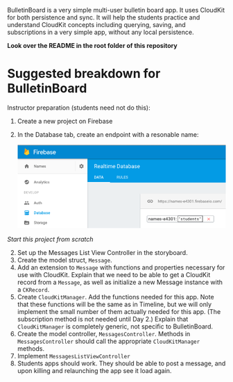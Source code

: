 BulletinBoard is a very simple multi-user bulletin board app. It uses CloudKit for both persistence and sync. It will help the students practice and understand CloudKit concepts including querying, saving, and subscriptions in a very simple app, without any local persistence.

**Look over the README in the root folder of this repository**

# Suggested breakdown for BulletinBoard

Instructor preparation (students need not do this):

1. Create a new project on Firebase
2. In the Database tab, create an endpoint with a resonable name:

    ![New Database](.screenshots/NewDatabase.png)


*Start this project from scratch*


2. Set up the Messages List View Controller in the storyboard.
3. Create the model struct, `Message`.
4. Add an extension to `Message` with functions and properties necessary for use with CloudKit. Explain that we need to be able to get a CloudKit record from a `Message`, as well as initialize a new Message instance with a `CKRecord`.
5. Create `CloudKitManager`. Add the functions needed for this app. Note that these functions will be the same as in Timeline, but we will only implement the small number of them actually needed for this app. (The subscription method is not needed until Day 2.) Explain that `CloudKitManager` is completely generic, not specific to BulletinBoard.
6. Create the model controller, `MessagesController`. Methods in `MessagesController` should call the appropriate `CloudKitManager` methods.
7. Implement `MessagesListViewController`
8. Students apps should work. They should be able to post a message, and upon killing and relaunching the app see it load again.

